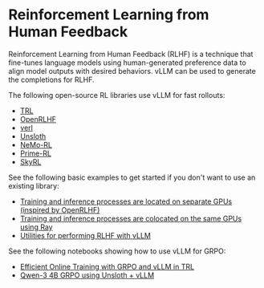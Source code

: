 # Reinforcement Learning from Human Feedback

Reinforcement Learning from Human Feedback (RLHF) is a technique that fine-tunes language models using human-generated preference data to align model outputs with desired behaviors. vLLM can be used to generate the completions for RLHF.

The following open-source RL libraries use vLLM for fast rollouts:

- [TRL](https://github.com/huggingface/trl)
- [OpenRLHF](https://github.com/OpenRLHF/OpenRLHF)
- [verl](https://github.com/volcengine/verl)
- [Unsloth](https://github.com/unslothai/unsloth)
- [NeMo-RL](https://github.com/NVIDIA-NeMo/RL)
- [Prime-RL](https://github.com/PrimeIntellect-ai/prime-rl)
- [SkyRL](https://github.com/NovaSky-AI/SkyRL)

See the following basic examples to get started if you don't want to use an existing library:

- [Training and inference processes are located on separate GPUs (inspired by OpenRLHF)](../examples/offline_inference/rlhf.md)
- [Training and inference processes are colocated on the same GPUs using Ray](../examples/offline_inference/rlhf_colocate.md)
- [Utilities for performing RLHF with vLLM](../examples/offline_inference/rlhf_utils.md)

See the following notebooks showing how to use vLLM for GRPO:

- [Efficient Online Training with GRPO and vLLM in TRL](https://huggingface.co/learn/cookbook/grpo_vllm_online_training)
- [Qwen-3 4B GRPO using Unsloth + vLLM](https://colab.research.google.com/github/unslothai/notebooks/blob/main/nb/Qwen3_(4B)-GRPO.ipynb)
